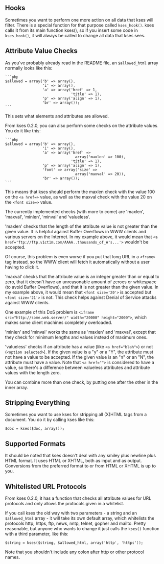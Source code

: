 ## Hooks

Sometimes you want to perform one more action on all data that kses will
filter. There is a special function for that purpose called `kses_hook()`. kses
calls it from its main function kses(), so if you insert some code in
`kses_hook()`, it will always be called to change all data that kses sees.



## Attribute Value Checks

As you've probably already read in the README file, an `$allowed_html` array
normally looks like this:

	```php
	$allowed = array('b' => array(),
	                 'i' => array(),
	                 'a' => array('href' => 1,
	                              'title' => 1),
	                 'p' => array('align' => 1),
	                 'br' => array());
	```

This sets what elements and attributes are allowed.

From kses 0.2.0, you can also perform some checks on the attribute values. You
do it like this:

	```php
	$allowed = array('b' => array(),
	                 'i' => array(),
	                 'a' => array('href' =>
	                                array('maxlen' => 100),
	                              'title' => 1),
	                 'p' => array('align' => 1),
	                 'font' => array('size' =>
	                                array('maxval' => 20)),
	                 'br' => array());
	```

This means that kses should perform the maxlen check with the value 100 on the
`<a href=>` value, as well as the maxval check with the value 20 on the `<font
size=>` value.

The currently implemented checks (with more to come) are 'maxlen', 'maxval',
'minlen', 'minval' and 'valueless'.

'maxlen' checks that the length of the attribute value is not greater than the
given value. It is helpful against Buffer Overflows in WWW clients and various
servers on the Internet. In my example above, it would mean that
`<a href='ftp://ftp.v1ct1m.com/AAAA..thousands_of_A's...'>` wouldn't be
accepted.

Of course, this problem is even worse if you put that long URL in a `<frame>`
tag instead, so the WWW client will fetch it automatically without a user
having to click it.

'maxval' checks that the attribute value is an integer greater than or equal to
zero, that it doesn't have an unreasonable amount of zeroes or whitespace (to
avoid Buffer Overflows), and that it is not greater than the given value. In
my example above, it would mean that `<font size='20'>` is accepted but
`<font size='21'>` is not. This check helps against Denial of Service attacks
against WWW clients.

One example of this DoS problem is `<iframe src="http://some.web.server/"
width="20000" height="2000">`, which makes some client machines completely
overloaded.

'minlen' and 'minval' works the same as 'maxlen' and 'maxval', except that they
check for minimum lengths and values instead of maximum ones.

'valueless' checks if an attribute has a value (like `<a href="blah">`) or not
(`<option selected>`). If the given value is a "y" or a "Y", the attribute must
not have a value to be accepted. If the given value is an "n" or an "N", the
attribute must have a value. Note that `<a href="">` is considered to have a
value, so there's a difference between valueless attributes and attribute
values with the length zero.

You can combine more than one check, by putting one after the other in the
inner array.



## Stripping Everything

Sometimes you want to use kses for stripping all (X)HTML tags from a document.
You do it by calling kses like this:

	$doc = kses($doc, array());



## Supported Formats


It should be noted that kses doesn't deal with any smiley plus newline plus
HTML format. It uses HTML or XHTML, both as input and as output.
Conversions from the preferred format to or from HTML or XHTML is up to you.



## Whitelisted URL Protocols


From kses 0.2.0, it has a function that checks all attribute values for URL
protocols and only allows the protocols given in a whitelist.

If you call kses the old way with two parameters - a string and an
`$allowed_html` array - it will take its own default array, which whitelists the
protocols http, https, ftp, news, nntp, telnet, gopher and mailto. Pretty
reasonable, but anyone who wants to change it just calls the `kses()` function
with a third parameter, like this:

	$string = kses($string, $allowed_html, array('http', 'https'));

Note that you shouldn't include any colon after http or other protocol names.
